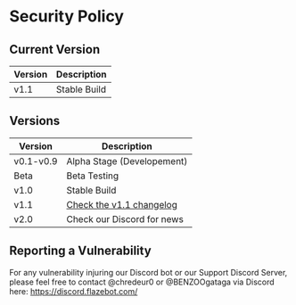 # Security Policy

## Current Version

|Version|Description|
|-------|------------------|
|v1.1|Stable Build|

## Versions

|Version|Description|
|-------|------------------|
|v0.1-v0.9|Alpha Stage (Developement)|
|Beta|Beta Testing|
|v1.0|Stable Build|
|v1.1|[Check the v1.1 changelog](https://github.com/FlazeBot/Flaze-documentation/blob/main/versions_changelogs/version_1.1.md)|
|v2.0|Check our Discord for news|

## Reporting a Vulnerability

For any vulnerability injuring our Discord bot or our Support Discord Server, please feel free to contact @chredeur0 or @BENZOOgataga via Discord here: https://discord.flazebot.com/
